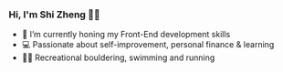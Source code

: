 ### Hi, I'm Shi Zheng 👋🏻

- 🌱 I’m currently honing my Front-End development skills
- 💻 Passionate about self-improvement, personal finance & learning
- 🧗🏼 Recreational bouldering, swimming and running

<!--
**shizhenggg/shizhenggg** is a ✨ _special_ ✨ repository because its `README.md` (this file) appears on your GitHub profile.

Here are some ideas to get you started:

- 🔭 I’m currently working on ...
- 🌱 I’m currently learning ...
- 👯 I’m looking to collaborate on ...
- 🤔 I’m looking for help with ...
- 💬 Ask me about ...
- 📫 How to reach me: ...
- 😄 Pronouns: ...
- ⚡ Fun fact: ...
-->

